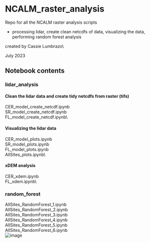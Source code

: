 # NCALM_raster_analysis

Repo for all the NCALM raster analysis scripts
* processing lidar, create clean netcdfs of data, visualizing the data, performing random forest analysis 

created by Cassie Lumbrazo\

July 2023 



## Notebook contents 

### **lidar_analysis**
#### Clean the lidar data and create tidy netcdfs from raster (tifs)
CER_model_create_netcdf.ipynb\
SR_model_create_netcdf.ipynb\
FL_model_create_netcdf.ipynb\

#### Visualizing the lidar data 
CER_model_plots.ipynb\
SR_model_plots.ipynb\
FL_model_plots.ipynb\
AllSites_plots.ipynb\

#### xDEM analysis 
CER_xdem.ipynb\
FL_xdem.ipynb\

### **random_forest**
AllSites_RandomForest_1.ipynb\
AllSites_RandomForest_2.ipynb\
AllSites_RandomForest_3.ipynb\
AllSites_RandomForest_4.ipynb\
AllSites_RandomForest_5.ipynb\
AllSites_RandomForest_6.ipynb\
![image](https://github.com/cassielumbrazo/NCALM_raster_analysis/assets/40898946/0b6832d4-f42f-42b8-a3aa-08f5f0189cd8)
